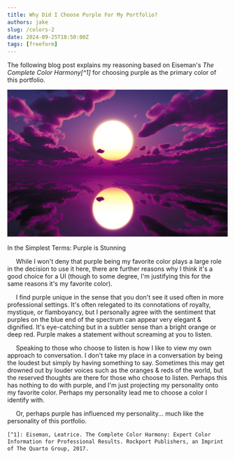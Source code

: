 ```yaml
---
title: Why Did I Choose Purple For My Portfolio?
authors: jake
slug: /colors-2
date: 2024-09-25T18:50:00Z
tags: [freeform]
---
```



The following blog post explains my reasoning based on Eiseman's *The Complete Color Harmony[^1]* for choosing purple as the primary color of this portfolio.

![Alt text](/img/purple.jpeg "A sunset over a purple sky")
<p style={{textAlign: "center"}}>In the Simplest Terms: Purple is Stunning</p>


&nbsp;&nbsp;&nbsp;&nbsp;&nbsp;While I won't deny that purple being my favorite color plays a large role in the decision to use it here,
there are further reasons why I think it's a good choice for a UI (though to some degree, I'm justifying this for the same reasons it's my favorite color).


&nbsp;&nbsp;&nbsp;&nbsp;&nbsp;I find purple unique in the sense that you don't see it used often in more professional settings. It's often relegated to its connotations of royalty, mystique,
or flamboyancy, but I personally agree with the sentiment that purples on the blue end of the spectrum can appear very elegant & dignified. It's eye-catching
but in a subtler sense than a bright orange or deep red. Purple makes a statement without screaming at you to listen.


&nbsp;&nbsp;&nbsp;&nbsp;&nbsp;Speaking to those who choose to listen is how I like to view my own approach to conversation. I don't take my place in a conversation
by being the loudest but simply by having something to say. Sometimes this may get drowned out by louder voices such as the oranges & reds of the world, but
the reserved thoughts are there for those who choose to listen. Perhaps this has nothing to do with purple, and I'm just projecting my personality onto
my favorite color. Perhaps my personality lead me to choose a color I identify with. 


&nbsp;&nbsp;&nbsp;&nbsp;&nbsp;Or, perhaps purple has influenced my personality... much like the personality of this portfolio. 

	[^1]: Eiseman, Leatrice. The Complete Color Harmony: Expert Color Information for Professional Results. Rockport Publishers, an Imprint of The Quarto Group, 2017. 
